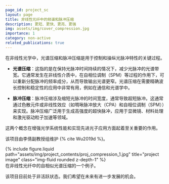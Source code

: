 ```yaml
---
page_id: project_sc
layout: page
title: 非线性光纤中的频谱和脉冲压缩
description: 更短、更快、更亮、更强
img: assets/img/cover_compression.jpg
importance: 1
category: non-active
related_publications: true
---
```


在非线性光学中，光谱压缩和脉冲压缩是用于控制和操纵光脉冲特性的关键过程。

- **光谱压缩**：这指的是在保持光脉冲时间持续的情况下，减少光脉冲的光谱带宽。它通常发生在非线性介质中，在自相位调制（SPM）等过程的作用下，可以重新分配脉冲的频率成分，从而导致输出光谱更窄。光谱压缩在需要精确波长控制和稳定性的应用中非常有用，例如在通信和光谱学中。

- **脉冲压缩**：脉冲压缩涉及缩短光脉冲的时间宽度，通常导致超短脉冲。这通常通过色散元件或非线性效应（如啁啾脉冲放大（CPA）和自相位调制（SPM））来实现。脉冲压缩广泛用于生成高强度的超快脉冲，应用于显微镜、材料处理和激光驱动粒子加速等领域。

这两个概念在增强光学系统性能和实现先进光子应用方面起着至关重要的作用。

<!-- (Note: this introductory information is summarized by GPT-4o) -->

该项目由李倩副教授组维护 {% cite Wu2019d %}。

<div class="row justify-content-sm-center">
    <div class="col-sm-6 mt-3 mt-md-0">
        {% include figure.liquid path="assets/img/project_contents/proj_compression_1.jpg" title="project image" class="img-fluid rounded z-depth-1" %}
    </div>
</div>
<div class="caption">
    在非线性光纤中的自相似光谱压缩的一个例子。
</div>

该项目目前处于非活跃状态。我们希望在未来有进一步发展的机会。
